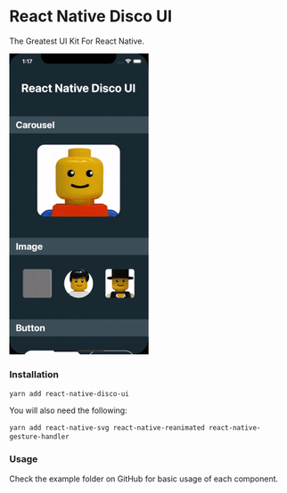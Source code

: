 # React Native Disco UI
The Greatest UI Kit For React Native. 

![Preview GIF](preview.gif)

### Installation
```
yarn add react-native-disco-ui
```

You will also need the following:
```
yarn add react-native-svg react-native-reanimated react-native-gesture-handler
```

### Usage
Check the example folder on GitHub for basic usage of each component.
